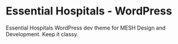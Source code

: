 Essential Hospitals - WordPress
===============================

Essential Hospitals WordPress dev theme for MESH Design and Development. Keep it classy.

